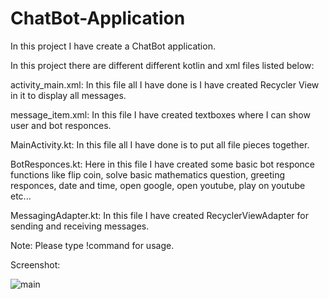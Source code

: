 # ChatBot-Application
In this project I have create a ChatBot application.

In this project there are different different kotlin and xml files listed below:

activity_main.xml:
In this file all I have done is I have created Recycler View in it to display all messages.

message_item.xml:
In this file I have created textboxes where I can show user and bot responces.

MainActivity.kt:
In this file all I have done is to put all file pieces together.

BotResponces.kt:
Here in this file I have created some basic bot responce functions like flip coin, solve basic mathematics question, greeting responces, date and time, open google, open youtube, play on youtube etc...

MessagingAdapter.kt:
In this file I have created RecyclerViewAdapter for sending and receiving messages. 

Note: Please type !command for usage.

Screenshot:

![main](https://user-images.githubusercontent.com/65906093/145800182-7453dfc7-5873-4ab6-8bfc-06202f8cdbd3.png)
